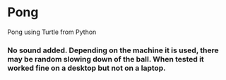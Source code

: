 # Pong
Pong using Turtle from Python

### No sound added.  Depending on the machine it is used, there may be random slowing down of the ball.  When tested it worked fine on a desktop but not on a laptop.
